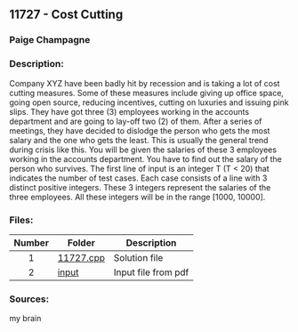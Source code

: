 ## 11727 - Cost Cutting
### Paige Champagne
### Description:

Company XYZ have been badly hit by recession and is taking
a lot of cost cutting measures. Some of these measures include
giving up office space, going open source, reducing incentives,
cutting on luxuries and issuing pink slips.
They have got three (3) employees working in the accounts
department and are going to lay-off two (2) of them. After a
series of meetings, they have decided to dislodge the person
who gets the most salary and the one who gets the least. This
is usually the general trend during crisis like this.
You will be given the salaries of these 3 employees working
in the accounts department. You have to find out the salary
of the person who survives. The first line of input is an integer T (T < 20) that indicates the number of test cases. Each case consists of a line with 3 distinct positive integers. These 3 integers represent the salaries of the three
employees. All these integers will be in the range [1000, 10000].

### Files:
| Number | Folder                              | Description                            |
| :----: | ----------------------------------- | -------------------------------------- |
| 1 | [11727.cpp](./11727.cpp)   | Solution file |
| 2 | [input](./input)   | Input file from pdf |


### Sources:
my brain